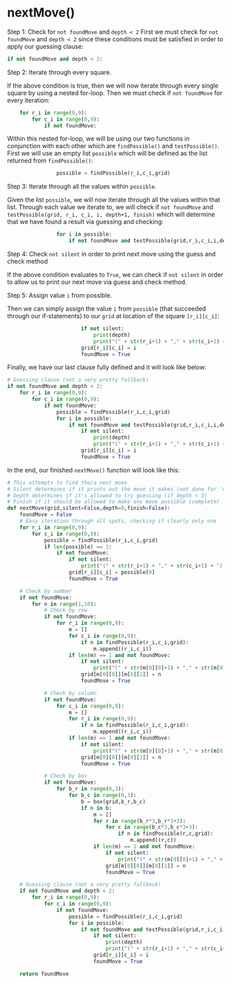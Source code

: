 <!--title={guessing clause: nextMove()}-->

<!--badges={Algorithmns:12}-->

<!--concepts{Functions, 2D List}-->

# nextMove()

Step 1: Check for `not foundMove` and `depth < 2` 
First we must check for `not foundMove` and `depth < 2` since these conditions must be satisfied in order to apply our guessing clause:

```python
if not foundMove and depth < 2:
```

Step 2: Iterate through every square.

If the above condition is true, then we will now iterate through every single square by using a nested for-loop. Then we must check if `not foundMove` for every iteration:

```python
	for r_i in range(0,9):
		for c_i in range(0,9):
			if not foundMove:
```

Within this nested for-loop, we will be using our two functions in conjunction with each other which are `findPossible()` and `testPossible()`. First we will use an empty list `possible` which will be defined as the list returned from `findPossible()`:

```python
				possible = findPossible(r_i,c_i,grid)
```

Step 3: Iterate through all the values within `possible`.

Given the list `possible`, we will now iterate through all the values within that list. Through each value we iterate to, we will check if `not foundMove` and `testPossible(grid, r_i, c_i, i, depth+1, finish)` which will determine that we have found a result via guessing and checking:

```python
				for i in possible:
					if not foundMove and testPossible(grid,r_i,c_i,i,depth+1,finish):
```

Step 4: Check `not silent` in order to print next move using the guess and check method

If the above condition evaluates to `True`, we can check if `not silent` in order to allow us to print our next move via guess and check method. 

Step 5: Assign value `i` from possible.

Then we can simply assign the value `i` from `possible` (that succeeded through our if-statements) to our `grid` at location of the square `[r_i][c_i]`:

```python
						if not silent:
							print(depth)
							print("(" + str(r_i+1) + "," + str(c_i+1) + ") -> " + str(i) + "  [Guessing and checking]")
						grid[r_i][c_i] = i
						foundMove = True
```



Finally, we have our last clause fully defined and it will look like below:

```python
# Guessing clause (not a very pretty fallback)
if not foundMove and depth < 2:
	for r_i in range(0,9):
		for c_i in range(0,9):
			if not foundMove:
				possible = findPossible(r_i,c_i,grid)
				for i in possible:
					if not foundMove and testPossible(grid,r_i,c_i,i,depth+1,finish):
						if not silent:
							print(depth)
							print("(" + str(r_i+1) + "," + str(c_i+1) + ") -> " + str(i) + "  [Guessing and checking]")
						grid[r_i][c_i] = i
						foundMove = True
```





In the end, our finished `nextMove()` function will look like this:

```python
# This attempts to find the/a next move
# Silent determines if it prints out the move it makes (not done for 'complete')
# Depth determines if it's allowed to try guessing (if depth < 3)
# Finish if it should be allowed to make any move possible (complete)
def nextMove(grid,silent=False,depth=0,finish=False):
	foundMove = False
	# Easy iteration through all spots, checking if clearly only one
	for r_i in range(0,9):
		for c_i in range(0,9):
			possible = findPossible(r_i,c_i,grid)
			if len(possible) == 1:
				if not foundMove:
					if not silent:
						print("(" + str(r_i+1) + "," + str(c_i+1) + ") -> " + str(possible[0]) + "  [Only possible]")
					grid[r_i][c_i] = possible[0]
					foundMove = True

	# Check by number
	if not foundMove:
		for n in range(1,10):
			# Check by row
			if not foundMove:
				for r_i in range(0,9):
					m = []
					for c_i in range(0,9):
						if n in findPossible(r_i,c_i,grid):
							m.append((r_i,c_i))
					if len(m) == 1 and not foundMove:
						if not silent:
							print("(" + str(m[0][0]+1) + "," + str(m[0][1]+1) + ") -> " + str(n) + "  [Only in row]")
						grid[m[0][0]][m[0][1]] = n
						foundMove = True

			# Check by column
			if not foundMove:
				for c_i in range(0,9):
					m = []
					for r_i in range(0,9):
						if n in findPossible(r_i,c_i,grid):
							m.append((r_i,c_i))
					if len(m) == 1 and not foundMove:
						if not silent:
							print("(" + str(m[0][0]+1) + "," + str(m[0][1]+1) + ") -> " + str(n) + "  [Only in column]")
						grid[m[0][0]][m[0][1]] = n
						foundMove = True

			# Check by box
			if not foundMove:
				for b_r in range(0,3):
					for b_c in range(0,3):
						b = box(grid,b_r,b_c)
						if n in b:
							m = []
							for r in range(b_r*3,b_r*3+3):
								for c in range(b_c*3,b_c*3+3):
									if n in findPossible(r,c,grid):
										m.append((r,c))
							if len(m) == 1 and not foundMove:
								if not silent:
									print("(" + str(m[0][0]+1) + "," + str(m[0][1]+1) + ") -> " + str(n) + "  [Only in box]")
								grid[m[0][0]][m[0][1]] = n
								foundMove = True

	# Guessing clause (not a very pretty fallback)
	if not foundMove and depth < 2:
		for r_i in range(0,9):
			for c_i in range(0,9):
				if not foundMove:
					possible = findPossible(r_i,c_i,grid)
					for i in possible:
						if not foundMove and testPossible(grid,r_i,c_i,i,depth+1,finish):
							if not silent:
								print(depth)
								print("(" + str(r_i+1) + "," + str(c_i+1) + ") -> " + str(i) + "  [Guessing and checking]")
							grid[r_i][c_i] = i
							foundMove = True

	return foundMove
```

